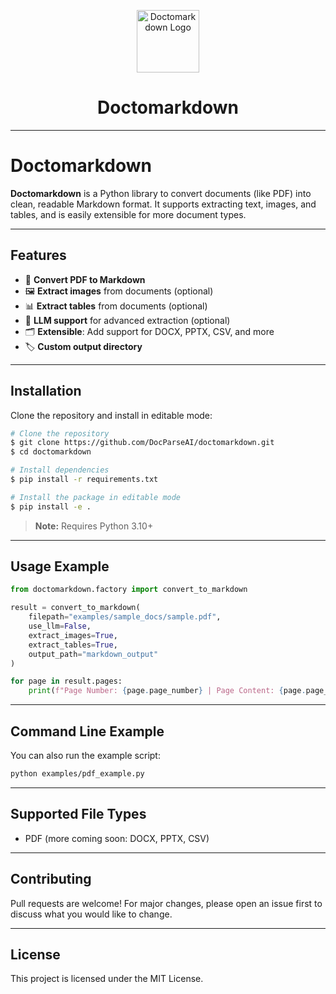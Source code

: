 <!-- Logo and Title -->
<p align="center">
  <img src="https://img.icons8.com/ios-filled/100/000000/markdown.png" alt="Doctomarkdown Logo" width="100"/>
</p>

<h1 align="center">Doctomarkdown</h1>

---

# Doctomarkdown

**Doctomarkdown** is a Python library to convert documents (like PDF) into clean, readable Markdown format. It supports extracting text, images, and tables, and is easily extensible for more document types.

---

## Features

- 📄 **Convert PDF to Markdown**
- 🖼️ **Extract images** from documents (optional)
- 📊 **Extract tables** from documents (optional)
- 🤖 **LLM support** for advanced extraction (optional)
- 🗂️ **Extensible**: Add support for DOCX, PPTX, CSV, and more
- 🏷️ **Custom output directory**

---

## Installation

Clone the repository and install in editable mode:

```bash
# Clone the repository
$ git clone https://github.com/DocParseAI/doctomarkdown.git
$ cd doctomarkdown

# Install dependencies
$ pip install -r requirements.txt

# Install the package in editable mode
$ pip install -e .
```

> **Note:** Requires Python 3.10+

---

## Usage Example

```python
from doctomarkdown.factory import convert_to_markdown

result = convert_to_markdown(
    filepath="examples/sample_docs/sample.pdf",
    use_llm=False,
    extract_images=True,
    extract_tables=True,
    output_path="markdown_output"
)

for page in result.pages:
    print(f"Page Number: {page.page_number} | Page Content: {page.page_content}")
```

---

## Command Line Example

You can also run the example script:

```bash
python examples/pdf_example.py
```

---

## Supported File Types

- PDF (more coming soon: DOCX, PPTX, CSV)

---

## Contributing

Pull requests are welcome! For major changes, please open an issue first to discuss what you would like to change.

---

## License

This project is licensed under the MIT License.